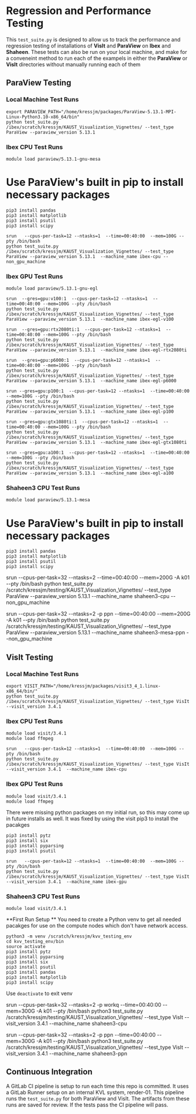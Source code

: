 # Regression and Performance Testing

This `test_suite.py` is designed to allow us to track the performance and regression testing of installations of **VisIt** and **ParaView** on **Ibex** and **Shaheen**. These tests can also be run on your local machine, and make for a conveneint method to run each of the exampels in either the **ParaView** or **VisIt** directories without manually running each of them

## ParaView Testing

### Local Machine Test Runs
```
export PARAVIEW_PATH="/home/kressjm/packages/ParaView-5.13.1-MPI-Linux-Python3.10-x86_64/bin"
python test_suite.py /ibex/scratch/kressjm/KAUST_Visualization_Vignettes/ --test_type ParaView --paraview_version 5.13.1
```

### Ibex CPU Test Runs

```
module load paraview/5.13.1-gnu-mesa
```

# Use ParaView's built in pip to install necessary packages
```
pip3 install pandas
pip3 install matplotlib
pip3 install psutil
pip3 install scipy
```

```
srun   --cpus-per-task=12 --ntasks=1  --time=00:40:00  --mem=100G --pty /bin/bash
python test_suite.py /ibex/scratch/kressjm/KAUST_Visualization_Vignettes/ --test_type ParaView --paraview_version 5.13.1  --machine_name ibex-cpu --non_gpu_machine
```

### Ibex GPU Test Runs

```
module load paraview/5.13.1-gnu-egl
```

```
srun  --gres=gpu:v100:1  --cpus-per-task=12 --ntasks=1  --time=00:40:00 --mem=100G --pty /bin/bash
python test_suite.py /ibex/scratch/kressjm/KAUST_Visualization_Vignettes/ --test_type ParaView --paraview_version 5.13.1  --machine_name ibex-egl-v100
```

```
srun  --gres=gpu:rtx2080ti:1  --cpus-per-task=12 --ntasks=1  --time=00:40:00 --mem=100G --pty /bin/bash
python test_suite.py /ibex/scratch/kressjm/KAUST_Visualization_Vignettes/ --test_type ParaView --paraview_version 5.13.1  --machine_name ibex-egl-rtx2080ti
```

```
srun  --gres=gpu:p6000:1  --cpus-per-task=12 --ntasks=1  --time=00:40:00 --mem=100G --pty /bin/bash
python test_suite.py /ibex/scratch/kressjm/KAUST_Visualization_Vignettes/ --test_type ParaView --paraview_version 5.13.1  --machine_name ibex-egl-p6000
```

```
srun --gres=gpu:p100:1  --cpus-per-task=12 --ntasks=1  --time=00:40:00 --mem=100G --pty /bin/bash
python test_suite.py /ibex/scratch/kressjm/KAUST_Visualization_Vignettes/ --test_type ParaView --paraview_version 5.13.1  --machine_name ibex-egl-p100
```

```
srun --gres=gpu:gtx1080ti:1  --cpus-per-task=12 --ntasks=1  --time=00:40:00 --mem=100G --pty /bin/bash
python test_suite.py /ibex/scratch/kressjm/KAUST_Visualization_Vignettes/ --test_type ParaView --paraview_version 5.13.1  --machine_name ibex-egl-gtx1080ti
```

```
srun --gres=gpu:a100:1  --cpus-per-task=12 --ntasks=1  --time=00:40:00 --mem=100G --pty /bin/bash
python test_suite.py /ibex/scratch/kressjm/KAUST_Visualization_Vignettes/ --test_type ParaView --paraview_version 5.13.1  --machine_name ibex-egl-a100
```


### Shaheen3 CPU Test Runs ###

```
module load paraview/5.13.1-mesa
```

# Use ParaView's built in pip to install necessary packages
```
pip3 install pandas
pip3 install matplotlib
pip3 install psutil
pip3 install scipy
```

srun --cpus-per-task=32 --ntasks=2  --time=00:40:00 --mem=200G -A k01 --pty /bin/bash
python test_suite.py /scratch/kressjm/testing/KAUST_Visualization_Vignettes/ --test_type ParaView --paraview_version 5.13.1  --machine_name shaheen3-cpu --non_gpu_machine


srun --cpus-per-task=32 --ntasks=2 -p ppn --time=00:40:00 --mem=200G -A k01 --pty /bin/bash
python test_suite.py /scratch/kressjm/testing/KAUST_Visualization_Vignettes/ --test_type ParaView --paraview_version 5.13.1  --machine_name shaheen3-mesa-ppn --non_gpu_machine




## VisIt Testing

### Local Machine Test Runs

```
export VISIT_PATH="/home/kressjm/packages/visit3_4_1.linux-x86_64/bin/"
python test_suite.py /ibex/scratch/kressjm/KAUST_Visualization_Vignettes/ --test_type VisIt --visit_version 3.4.1
```

### Ibex CPU Test Runs

```
module load visit/3.4.1
module load ffmpeg
```

```
srun   --cpus-per-task=12 --ntasks=1  --time=00:40:00  --mem=100G --pty /bin/bash
python test_suite.py /ibex/scratch/kressjm/KAUST_Visualization_Vignettes/ --test_type VisIt --visit_version 3.4.1  --machine_name ibex-cpu
```


### Ibex GPU Test Runs

```
module load visit/3.4.1
module load ffmpeg
```

There were missing python packages on my initial run, so this may come up in future installs as well. It was fixed by using the visit pip3 to install the pacakges
```
pip3 install pytz
pip3 install six
pip3 install pyparsing
pip3 install psutil
```


```
srun   --cpus-per-task=12 --ntasks=1  --time=00:40:00  --mem=100G --pty /bin/bash
python test_suite.py /ibex/scratch/kressjm/KAUST_Visualization_Vignettes/ --test_type VisIt --visit_version 3.4.1  --machine_name ibex-gpu
```


### Shaheen3 CPU Test Runs ###

```
module load visit/3.4.1
```

**First Run Setup **
You need to create a Python venv to get all needed pacakges for use on the compute nodes which don't have network access.

```
python3 -m venv /scratch/kressjm/kvv_testing_env
cd kvv_testing_env/bin
source activate
pip3 install pytz
pip3 install pyparsing
pip3 install six
pip3 install psutil
pip3 install pandas
pip3 install matplotlib
pip3 install scipy
```

Use `deactivate` to exit venv

srun --cpus-per-task=32 --ntasks=2  -p workq --time=00:40:00 --mem=300G -A k01 --pty /bin/bash
python3 test_suite.py /scratch/kressjm/testing/KAUST_Visualization_Vignettes/ --test_type VisIt --visit_version 3.4.1 --machine_name shaheen3-cpu

srun --cpus-per-task=32 --ntasks=2 -p ppn --time=00:40:00 --mem=300G -A k01 --pty /bin/bash
python3 test_suite.py /scratch/kressjm/testing/KAUST_Visualization_Vignettes/ --test_type VisIt --visit_version 3.4.1 --machine_name shaheen3-ppn


## Continuous Integration
A GitLab CI pipeline is setup to run each time this repo is committed. It uses a GitLab Runner setup on an internal KVL system, render-01. This pipeline runs the `test_suite.py` for both ParaView and VisIt. The artifacts from these runs are saved for review. If the tests pass the CI pipeline will pass.
